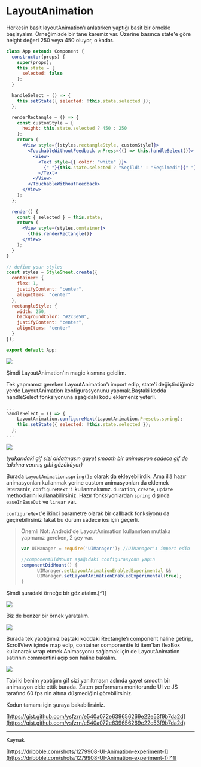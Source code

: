 # LayoutAnimation

Herkesin basit layoutAnimation'ı anlatırken yaptığı basit bir örnekle başlayalım. Örneğimizde bir tane karemiz var. Üzerine basınca state'e göre height değeri 250 veya 450 oluyor, o kadar.

```jsx
class App extends Component {
  constructor(props) {
    super(props);
    this.state = {
      selected: false
    };
  }

  handleSelect = () => {
    this.setState({ selected: !this.state.selected });
  };

  renderRectangle = () => {
    const customStyle = {
      height: this.state.selected ? 450 : 250
    };
    return (
      <View style={[styles.rectangleStyle, customStyle]}>
        <TouchableWithoutFeedback onPress={() => this.handleSelect()}>
          <View>
            <Text style={{ color: "white" }}>
              {" "}{this.state.selected ? "Seçildi" : "Seçilmedi"}{" "}
            </Text>
          </View>
        </TouchableWithoutFeedback>
      </View>
    );
  };

  render() {
    const { selected } = this.state;
    return (
      <View style={styles.container}>
        {this.renderRectangle()}
      </View>
    );
  }
}

// define your styles
const styles = StyleSheet.create({
  container: {
    flex: 1,
    justifyContent: "center",
    alignItems: "center"
  },
  rectangleStyle: {
    width: 250,
    backgroundColor: "#2c3e50",
    justifyContent: "center",
    alignItems: "center"
  }
});

export default App;
```

![](/assets/rnn-layoutanimation-1.gif)

Şimdi LayoutAnimation'ın magic kısmına gelelim.

Tek yapmamız gereken LayoutAnimation'ı import edip, state'i değiştirdiğimiz yerde LayoutAnimation konfigurasyonunu yapmak.Baştaki kodda handleSelect fonksiyonuna aşağıdaki kodu eklemeniz yeterli.

```js
...
handleSelect = () => {
    LayoutAnimation.configureNext(LayoutAnimation.Presets.spring);
    this.setState({ selected: !this.state.selected });
  };
...
```

![](/assets/rnn-layoutanimation-2.gif)

_\(yukarıdaki gif sizi aldatmasın gayet smooth bir animasyon sadece gif de takılma varmış gibi gözüküyor\)_

Burada `LayoutAnimation.spring();` olarak da ekleyebilirdik. Ama illâ hazır animasyonları kullanmak yerine custom animasyonları da eklemek isterseniz, `configureNext'i` kullanmalısınız. `duration`, `create`, `update` methodlarını kullanabilirsiniz. Hazır fonksiyonlardan `spring`  dışında `easeInEaseOut` ve `linear` var.

`configureNext`'e ikinci parametre olarak bir callback fonksiyonu da geçirebilirsiniz fakat bu durum sadece ios için geçerli.

> Önemli Not: Android'de LayoutAnimation kullanırken mutlaka yapmanız gereken, 2 şey var.
>
> ```jsx
> var UIManager = require('UIManager'); //UIManager'ı import edin
>
> //componentDidMount aşağıdaki configurasyonu yapın
> componentDidMount() {
>       UIManager.setLayoutAnimationEnabledExperimental && 
>       UIManager.setLayoutAnimationEnabledExperimental(true);
> }
> ```

Şimdi şuradaki örneğe bir göz atalım.[^1]

![](/assets/rnn-layoutanimation-3.gif)

Biz de benzer bir örnek yaratalım.

![](/assets/rnn-layoutanimation-4.gif)

Burada tek yaptığımız baştaki koddaki Rectangle'ı component haline getirip, ScrollView içinde map edip, container componentte ki item'ları flexBox kullanarak wrap etmek  Animasyonu sağlamak için de LayoutAnimation satırının commentini açıp son haline bakalım.

![](/assets/rnn-layoutanimation-5.gif)

Tabi ki benim yaptığım gif sizi yanıltmasın aslında gayet smooth bir animasyon elde ettik burada. Zaten performans monitorunde UI ve JS tarafınd 60 fps nin altına düşmediğini görebilirsiniz.

Kodun tamamı için şuraya bakabilirsiniz. 

[https://gist.github.com/ysfzrn/e540a072e639656269e22e53f9b7da2d](https://gist.github.com/ysfzrn/e540a072e639656269e22e53f9b7da2d)

---

Kaynak

[https://dribbble.com/shots/1279908-UI-Animation-experiment-1](https://dribbble.com/shots/1279908-UI-Animation-experiment-1)[^1]

